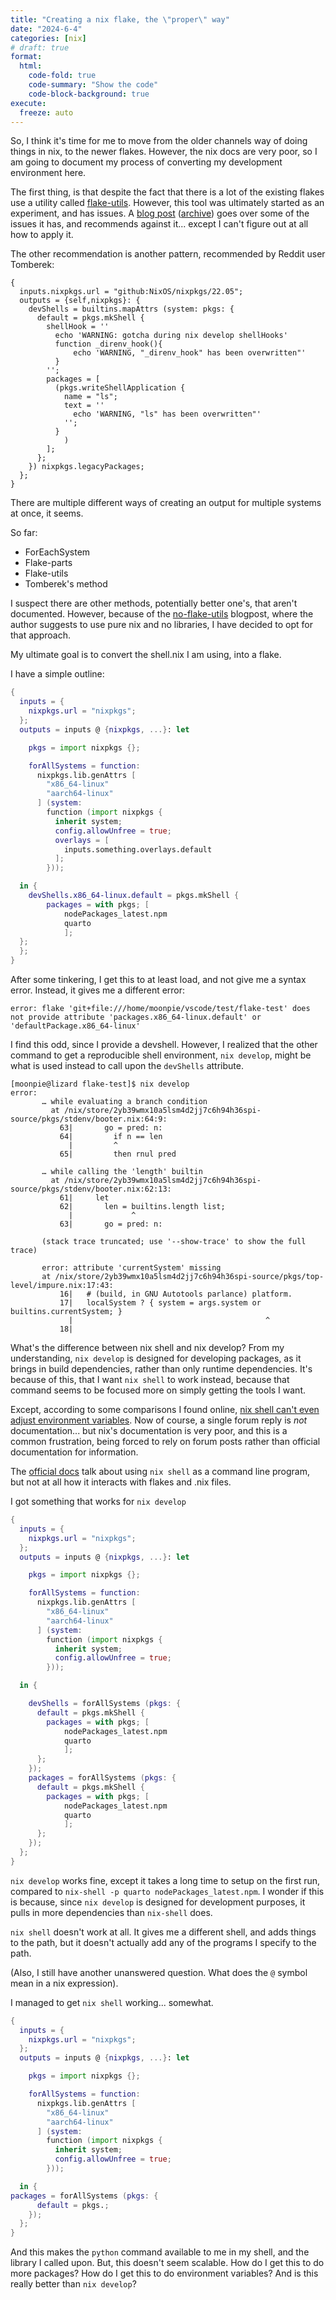 ```yaml
---
title: "Creating a nix flake, the \"proper\" way"
date: "2024-6-4"
categories: [nix]
# draft: true
format:
  html:
    code-fold: true
    code-summary: "Show the code"
    code-block-background: true
execute:
  freeze: auto
---
```


So, I think it's time for me to move from the older channels way of doing things in nix, to the newer flakes. However, the nix docs are very poor, so I am going to document my process of converting my development environment here. 

The first thing, is that despite the fact that there is a lot of the existing flakes use a utility called [flake-utils](). However, this tool was ultimately started as an experiment, and has issues. A [blog post](https://ayats.org/blog/no-flake-utils/) ([archive](https://web.archive.org/web/20240229094244/https://ayats.org/blog/no-flake-utils/)) goes over some of the issues it has, and recommends against it... except I can't figure out at all how to apply it. 

The other recommendation is another pattern, recommended by Reddit user Tomberek:

```{.nix}
{
  inputs.nixpkgs.url = "github:NixOS/nixpkgs/22.05";
  outputs = {self,nixpkgs}: {
    devShells = builtins.mapAttrs (system: pkgs: {
      default = pkgs.mkShell {
        shellHook = ''
          echo 'WARNING: gotcha during nix develop shellHooks'
          function _direnv_hook(){
              echo 'WARNING, "_direnv_hook" has been overwritten"'
          }
        '';
        packages = [
          (pkgs.writeShellApplication {
            name = "ls";
            text = ''
              echo 'WARNING, "ls" has been overwritten"'
            '';
          }
            )
        ];
      };
    }) nixpkgs.legacyPackages;
  };
}
```

There are multiple different ways of creating an output for multiple systems at once, it seems. 

So far:

* ForEachSystem
* Flake-parts
* Flake-utils
* Tomberek's method

I suspect there are other methods, potentially better one's, that aren't documented. However, because of the [no-flake-utils](https://ayats.org/blog/no-flake-utils/) blogpost, where the author suggests to use pure nix and no libraries, I have decided to opt for that approach.

My ultimate goal is to convert the shell.nix I am using, into a flake. 


I have a simple outline:

```{.nix filename='flake.nix'}
{
  inputs = {
    nixpkgs.url = "nixpkgs";
  };
  outputs = inputs @ {nixpkgs, ...}: let

    pkgs = import nixpkgs {};

    forAllSystems = function:
      nixpkgs.lib.genAttrs [
        "x86_64-linux"
        "aarch64-linux"
      ] (system:
        function (import nixpkgs {
          inherit system;
          config.allowUnfree = true;
          overlays = [
            inputs.something.overlays.default
          ];
        }));

  in {
    devShells.x86_64-linux.default = pkgs.mkShell {
        packages = with pkgs; [ 
            nodePackages_latest.npm
            quarto
            ];
  };
  };
}
```

After some tinkering, I get this to at least load, and not give me a syntax error. Instead, it gives me a different error:

`error: flake 'git+file:///home/moonpie/vscode/test/flake-test' does not provide attribute 'packages.x86_64-linux.default' or 'defaultPackage.x86_64-linux'`

I find this odd, since I provide a devshell. However, I realized that the other command to get a reproducible shell environment, `nix develop`, might be what is used instead to call upon the `devShells` attribute. 

```{.default}
[moonpie@lizard flake-test]$ nix develop
error:
       … while evaluating a branch condition
         at /nix/store/2yb39wmx10a5lsm4d2jj7c6h94h36spi-source/pkgs/stdenv/booter.nix:64:9:
           63|       go = pred: n:
           64|         if n == len
             |         ^
           65|         then rnul pred

       … while calling the 'length' builtin
         at /nix/store/2yb39wmx10a5lsm4d2jj7c6h94h36spi-source/pkgs/stdenv/booter.nix:62:13:
           61|     let
           62|       len = builtins.length list;
             |             ^
           63|       go = pred: n:

       (stack trace truncated; use '--show-trace' to show the full trace)

       error: attribute 'currentSystem' missing
       at /nix/store/2yb39wmx10a5lsm4d2jj7c6h94h36spi-source/pkgs/top-level/impure.nix:17:43:
           16|   # (build, in GNU Autotools parlance) platform.
           17|   localSystem ? { system = args.system or builtins.currentSystem; }
             |                                           ^
           18|
```

What's the difference between nix shell and nix develop? From my understanding, `nix develop` is designed for developing packages, as it brings in build dependencies, rather than only runtime dependencies. It's because of this, that I want `nix shell` to work instead, because that command seems to be focused more on simply getting the tools I want. 

Except, according to some comparisons I found online, [nix shell can't even adjust environment variables](https://discourse.nixos.org/t/difference-between-nix-shell-nix-shell-nix-develop/32469/4). Now of course, a single forum reply is *not* documentation... but nix's documentation is very poor, and this is a common frustration, being forced to rely on forum posts rather than official documentation for information.

The [official docs](https://nix.dev/manual/nix/2.18/command-ref/new-cli/nix3-shell) talk about using `nix shell` as a command line program, but not at all how it interacts with flakes and .nix files. 

I got something that works for `nix develop`

```{.nix filename='flake.nix'}
{
  inputs = {
    nixpkgs.url = "nixpkgs";
  };
  outputs = inputs @ {nixpkgs, ...}: let

    pkgs = import nixpkgs {};

    forAllSystems = function:
      nixpkgs.lib.genAttrs [
        "x86_64-linux"
        "aarch64-linux"
      ] (system:
        function (import nixpkgs {
          inherit system;
          config.allowUnfree = true;
        }));

  in {

    devShells = forAllSystems (pkgs: {
      default = pkgs.mkShell {
        packages = with pkgs; [ 
            nodePackages_latest.npm
            quarto
            ];
      };
    });
    packages = forAllSystems (pkgs: {
      default = pkgs.mkShell {
        packages = with pkgs; [
            nodePackages_latest.npm
            quarto
            ];
      };
    });
  };
}
```

`nix develop` works fine, except it takes a long time to setup on the first run, compared to `nix-shell -p quarto nodePackages_latest.npm`. I wonder if this is because, since `nix develop` is designed for development purposes, it pulls in more dependencies than `nix-shell` does. 

`nix shell` doesn't work at all. It gives me a different shell, and adds things to the path, but it doesn't actually add any of the programs I specify to the path. 

(Also, I still have another unanswered question. What does the `@` symbol mean in a nix expression).


I managed to get `nix shell` working... somewhat.

```{.nix filename='flake.nix'}
{
  inputs = {
    nixpkgs.url = "nixpkgs";
  };
  outputs = inputs @ {nixpkgs, ...}: let

    pkgs = import nixpkgs {};

    forAllSystems = function:
      nixpkgs.lib.genAttrs [
        "x86_64-linux"
        "aarch64-linux"
      ] (system:
        function (import nixpkgs {
          inherit system;
          config.allowUnfree = true;
        }));

  in {
packages = forAllSystems (pkgs: {
      default = pkgs.;
    });
  };
}
```

And this makes the `python` command available to me in my shell, and the library I called upon. But, this doesn't seem scalable. How do I get this to do more packages? How do I get this to do environment variables? And is this really better than `nix develop`?
